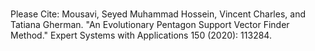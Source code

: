 # 
Please Cite:
Mousavi, Seyed Muhammad Hossein, Vincent Charles, and Tatiana Gherman. "An Evolutionary Pentagon Support Vector Finder Method." Expert Systems with Applications 150 (2020): 113284.


